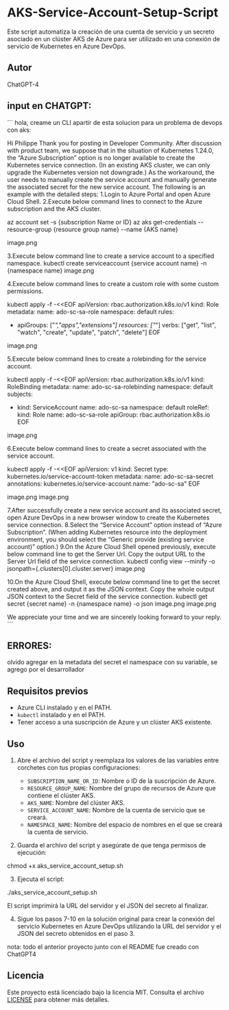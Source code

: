 # AKS-Service-Account-Setup-Script
Este script automatiza la creación de una cuenta de servicio y un secreto asociado en un clúster AKS de Azure para ser utilizado en una conexión de servicio de Kubernetes en Azure DevOps.

## Autor

ChatGPT-4


## input en CHATGPT:

´´´
hola, creame un CLI apartir de esta solucion para un problema de devops con aks:

Hi Philippe
Thank you for posting in Developer Community.
After discussion with product team, we suppose that in the situation of Kubernetes 1.24.0, the “Azure Subscription” option is no longer available to create the Kubernetes service connection.
(In an existing AKS cluster, we can only upgrade the Kubernetes version not downgrade.)
As the workaround, the user needs to manually create the service account and manually generate the associated secret for the new service account.
The following is an example with the detailed steps:
1.Login to Azure Portal and open Azure Cloud Shell.
2.Execute below command lines to connect to the Azure subscription and the AKS cluster.

az account set -s {subscription Name or ID}
az aks get-credentials --resource-group {resource group name} --name {AKS name}
  

image.png

3.Execute below command line to create a service account to a specified namespace.
kubectl create serviceaccount {service account name} -n {namespace name}
image.png

4.Execute below command lines to create a custom role with some custom permissions.

kubectl apply -f -<<EOF
apiVersion: rbac.authorization.k8s.io/v1
kind: Role
metadata:
  name: ado-sc-sa-role
  namespace: default
rules:
- apiGroups: ["*","apps","extensions"]
  resources: ["*"]
  verbs: ["get", "list", "watch", "create", "update", "patch", "delete"]
EOF
  

image.png

5.Execute below command lines to create a rolebinding for the service account.

kubectl apply -f -<<EOF
apiVersion: rbac.authorization.k8s.io/v1
kind: RoleBinding
metadata:
  name: ado-sc-sa-rolebinding
  namespace: default
subjects:
- kind: ServiceAccount
  name: ado-sc-sa
  namespace: default
roleRef:
  kind: Role
  name: ado-sc-sa-role
  apiGroup: rbac.authorization.k8s.io
EOF
  

image.png

6.Execute below command lines to create a secret associated with the service account.

kubectl apply -f -<<EOF
apiVersion: v1
kind: Secret
type: kubernetes.io/service-account-token
metadata:
  name: ado-sc-sa-secret
  annotations:
    kubernetes.io/service-account.name: "ado-sc-sa"
EOF
  

image.png
image.png

7.After successfully create a new service account and its associated secret, open Azure DevOps in a new browser window to create the Kubernetes service connection.
8.Select the “Service Account” option instead of “Azure Subscription”.
(When adding Kubernetes resource into the deployment environment, you should select the “Generic provide (existing service account)” option.)
9.On the Azure Cloud Shell opened previously, execute below command line to get the Server Url. Copy the output URL to the Server Url field of the service connection.
kubectl config view --minify -o jsonpath={.clusters[0].cluster.server}
image.png

10.On the Azure Cloud Shell, execute below command line to get the secret created above, and output it as the JSON context. Copy the whole output JSON context to the Secret field of the service connection.
kubectl get secret {secret name} -n {namespace name} -o json
image.png
image.png

We appreciate your time and we are sincerely looking forward to your reply.
´´´

## ERRORES:

olvido agregar en la metadata del secret el namespace con su variable, se agrego por el desarrollador

## Requisitos previos

- Azure CLI instalado y en el PATH.
- `kubectl` instalado y en el PATH.
- Tener acceso a una suscripción de Azure y un clúster AKS existente.

## Uso

1. Abre el archivo del script y reemplaza los valores de las variables entre corchetes con tus propias configuraciones:

   - `SUBSCRIPTION_NAME_OR_ID`: Nombre o ID de la suscripción de Azure.
   - `RESOURCE_GROUP_NAME`: Nombre del grupo de recursos de Azure que contiene el clúster AKS.
   - `AKS_NAME`: Nombre del clúster AKS.
   - `SERVICE_ACCOUNT_NAME`: Nombre de la cuenta de servicio que se creará.
   - `NAMESPACE_NAME`: Nombre del espacio de nombres en el que se creará la cuenta de servicio.

2. Guarda el archivo del script y asegúrate de que tenga permisos de ejecución:

chmod +x aks_service_account_setup.sh

3. Ejecuta el script:

./aks_service_account_setup.sh

El script imprimirá la URL del servidor y el JSON del secreto al finalizar.

4. Sigue los pasos 7-10 en la solución original para crear la conexión del servicio Kubernetes en Azure DevOps utilizando la URL del servidor y el JSON del secreto obtenidos en el paso 3.


nota: todo el anterior proyecto junto con el README fue creado con ChatGPT4

## Licencia

Este proyecto está licenciado bajo la licencia MIT. Consulta el archivo [LICENSE](LICENSE) para obtener más detalles.
